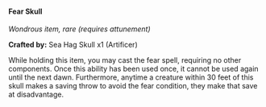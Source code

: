 #### Fear Skull
_Wondrous item, rare (requires attunement)_

**Crafted by:** Sea Hag Skull x1 (Artificer)

While holding this item, you may cast the fear spell, requiring no other components. Once this ability has been used once, it cannot be used again until the next dawn.
Furthermore, anytime a creature within 30 feet of this skull makes a saving throw to avoid the fear condition, they make that save at disadvantage.